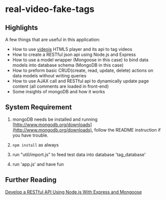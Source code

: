 real-video-fake-tags
====================
## Highlights

A few things that are useful in this application:

* How to use [videojs](http://videojs.com/) HTML5 player and its api to tag videos 
* How to create a RESTful json api using Node.js and Express
* How to use a model wrapper (Mongoose in this case) to bind data models into database schema (MongoDB in this case)
* How to preform basic CRUD(create, read, update, delete) actions on data models without writing queries 
* How to use AJAX call and RESTful api to dynamically update page content (all comments are loaded in front-end)
* Some insights of mongoDB and how it works


## System Requirement

1. mongoDB needs be installed and running [http://www.mongodb.org/downloads](http://www.mongodb.org/downloads), follow the README instruction if you have trouble.

2. ```npm install``` as always

3. run "util/import.js" to feed test data into database 'tag_database'

4. run 'app.js' and have fun


## Further Reading
[Develop a RESTful API Using Node.js With Express and Mongoose](http://pixelhandler.com/blog/2012/02/09/develop-a-restful-api-using-node-js-with-express-and-mongoose/)